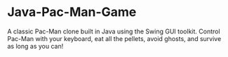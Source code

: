# Java-Pac-Man-Game
A classic Pac-Man clone built in Java using the Swing GUI toolkit. Control Pac-Man with your keyboard, eat all the pellets, avoid ghosts, and survive as long as you can!
